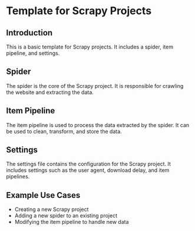 # Template for Scrapy Projects

## Introduction

This is a basic template for Scrapy projects. It includes a spider, item pipeline, and settings.

## Spider

The spider is the core of the Scrapy project. It is responsible for crawling the website and extracting the data.

## Item Pipeline

The item pipeline is used to process the data extracted by the spider. It can be used to clean, transform, and store the data.

## Settings

The settings file contains the configuration for the Scrapy project. It includes settings such as the user agent, download delay, and item pipelines.

## Example Use Cases

* Creating a new Scrapy project
* Adding a new spider to an existing project
* Modifying the item pipeline to handle new data
